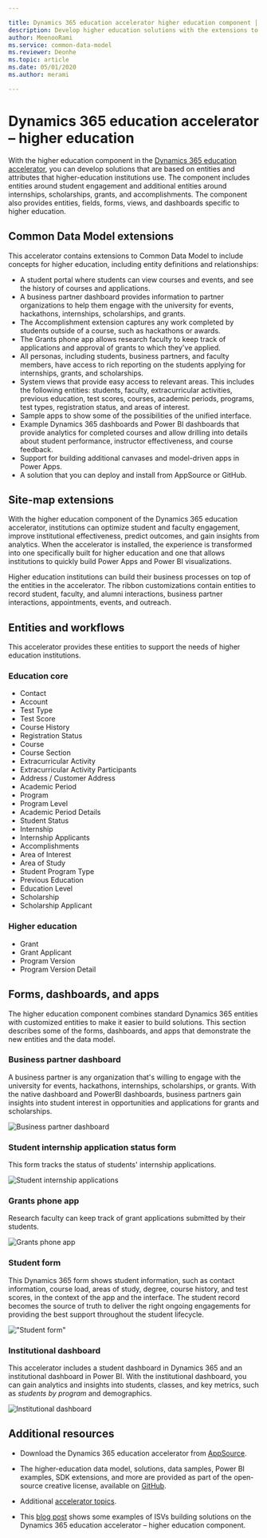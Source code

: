 ```yaml
---

title: Dynamics 365 education accelerator higher education component | Microsoft Docs
description: Develop higher education solutions with the extensions to Common Data Model and the built-in forms, views, and dashboards of the Dynamics 365 education accelerator – higher education component.
author: MeenooRami
ms.service: common-data-model
ms.reviewer: Deonhe
ms.topic: article
ms.date: 05/01/2020
ms.author: merami

---
```


# Dynamics 365 education accelerator – higher education

With the higher education component in the [Dynamics 365 education accelerator](https://appsource.microsoft.com/product/dynamics-365/mshied.highereducationcommondatamodel?tab=Overview), you can develop solutions that are based on entities and attributes that higher-education institutions use. The component includes entities around student engagement and additional entities around internships, scholarships, grants, and accomplishments. The component also provides entities, fields, forms, views, and dashboards specific to higher education.

## Common Data Model extensions

This accelerator contains extensions to Common Data Model to include concepts for higher education, including entity definitions and relationships:

- A student portal where students can view courses and events, and see the history of courses and applications.
- A business partner dashboard provides information to partner organizations to help them engage with the university for events, hackathons, internships, scholarships, and grants.
- The Accomplishment extension captures any work completed by students outside of a course, such as hackathons or awards.
- The Grants phone app allows research faculty to keep track of applications and approval of grants to which they've applied.
- All personas, including students, business partners, and faculty members, have access to rich reporting on the students applying for internships, grants, and scholarships.
- System views that provide easy access to relevant areas. This includes the following entities: students, faculty, extracurricular activities, previous education, test scores, courses, academic periods, programs, test types, registration status, and areas of interest.
- Sample apps to show some of the possibilities of the unified interface.
- Example Dynamics 365 dashboards and Power BI dashboards that provide analytics for completed courses and allow drilling into details about student performance, instructor effectiveness, and course feedback.
- Support for building additional canvases and model-driven apps in Power Apps.
- A solution that you can deploy and install from AppSource or GitHub.

## Site-map extensions

With the higher education component of the Dynamics 365 education accelerator, institutions can optimize student and faculty engagement, improve institutional effectiveness, predict outcomes, and gain insights from analytics. When the accelerator is installed, the experience is transformed into one specifically built for higher education and one that allows institutions to quickly build Power Apps and Power BI visualizations.

Higher education institutions can build their business processes on top of the entities in the accelerator. The ribbon customizations contain entities to record student, faculty, and alumni interactions, business partner interactions, appointments, events, and outreach.

## Entities and workflows

This accelerator provides these entities to support the needs of higher education institutions.

### Education core

- Contact
- Account
- Test Type
- Test Score
- Course History
- Registration Status
- Course
- Course Section
- Extracurricular Activity
- Extracurricular Activity Participants
- Address / Customer Address
- Academic Period
- Program 
- Program Level
- Academic Period Details
- Student Status
- Internship
- Internship Applicants
- Accomplishments
- Area of Interest
- Area of Study
- Student Program Type
- Previous Education
- Education Level
- Scholarship
- Scholarship Applicant

### Higher education

- Grant
- Grant Applicant
- Program Version
- Program Version Detail

## Forms, dashboards, and apps

The higher education component combines standard Dynamics 365 entities with customized entities to make it easier to build solutions. This section describes some of the forms, dashboards, and apps that demonstrate the new entities and the data model.

### Business partner dashboard

A business partner is any organization that's willing to engage with the university for events, hackathons, internships, scholarships, or grants. With the native dashboard and PowerBI dashboards, business partners gain insights into student interest in opportunities and applications for grants and scholarships.

![Business partner dashboard](media/businesspartnerdashboard.png "Business partner dashboard")

### Student internship application status form

This form tracks the status of students' internship applications.

![Student internship applications](media/studentintershipapplication.png "Student internship applications")

### Grants phone app

Research faculty can keep track of grant applications submitted by their students. 

![Grants phone app](media/grantsphoneapp.png "Grants phone app")

### Student form

This Dynamics 365 form shows student information, such as contact information, course load, areas of study, degree, course history, and test scores, in the context of the app and the interface. The student record becomes the source of truth to deliver the right ongoing engagements for providing the best support throughout the student lifecycle.
<!--note from editor: That last sentence was confusing at "source of truth and engagement". I tried to rework it, but you might be able to do it better. Consider taking out "source of truth" and saying something clearer. -->

!["Student form"](media/hied-student.png "Student form")

### Institutional dashboard

This accelerator includes a student dashboard in Dynamics 365 and an institutional dashboard in Power BI. With the institutional dashboard, you can gain analytics and insights into students, classes, and key metrics, such as *students by program* and demographics.

![Institutional dashboard](media/hied-dashboard.png "Institutional dashboard")

## Additional resources

- Download the Dynamics 365 education accelerator from [AppSource](https://appsource.microsoft.com/product/dynamics-365/mshied.highereducationcommondatamodel?tab=Overview).

- The higher-education data model, solutions, data samples, Power BI examples, SDK extensions, and more are provided as part of the open-source creative license, available on [GitHub](https://github.com/microsoft/Industry-Accelerator-Education/releases).

- Additional [accelerator topics](https://community.dynamics.com/365/b/dynamics365isvsuccess/archive/2018/08/01/dynamics-365-brings-industry-focus-through-the-microsoft-power-platform-and-solution-accelerators). 

- This [blog post](https://community.dynamics.com/365/b/dynamics365isvsuccess/archive/2018/10/30/early-isvs-building-on-the-new-higher-education-accelerator-and-the-microsoft-power-platform) shows some examples of ISVs building solutions on the Dynamics 365 education accelerator – higher education component.

